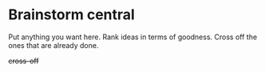 # Brainstorm central
Put anything you want here. Rank ideas in terms of goodness. Cross off the ones that are already done.

~~cross-off~~ 
